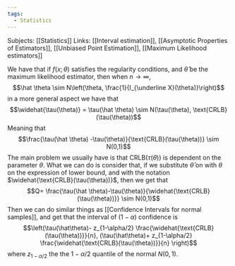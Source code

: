 ```yaml
---
tags:
  - Statistics
---
```

Subjects: [[Statistics]]
Links: [[Interval estimation]], [[Asymptotic Properties of Estimators]], [[Unbiased Point Estimation]], [[Maximum Likelihood estimators]]

We have that if $f(x; \theta)$ satisfies the regularity conditions, and $\hat \theta$ be the maximum likelihood estimator, then when $n \to \infty$, $$\hat \theta \sim N\left(\theta, \frac{1}{I_{\underline X}(\theta)}\right)$$
in a more general aspect we have that $$\widehat{\tau(\theta)} = \tau(\hat \theta) \sim N(\tau(\theta), \text{CRLB}(\tau(\theta))$$
Meaning that $$\frac{\tau(\hat \theta) -\tau(\theta)}{\text{CRLB}(\tau(\theta))} \sim N(0,1)$$
The main problem we usually have is that $\text{CRLB}(\tau(\theta))$ is dependent on the parameter $\theta$. What we can do is consider that, if we substitute $\hat \theta$ on with $\theta$ on the expression of lower bound, and with the notation $\widehat{\text{CRLB}(\tau(\theta))}$, then we get that $$Q= \frac{\tau(\hat \theta)-\tau(\theta)}{\widehat{\text{CRLB}(\tau(\theta))}} \sim N(0,1)$$
Then we can do similar things as [[Confidence Intervals for normal samples]], and get that the interval of $(1-\alpha)$ confidence is $$\left(\tau(\hat\theta)- z_{1-\alpha/2} \frac{\widehat{\text{CRLB}(\tau(\theta))}}{n}, (\tau(\hat\theta)+ z_{1-\alpha/2} \frac{\widehat{\text{CRLB}(\tau(\theta))}}{n} \right)$$where $z_{1-\alpha/2}$ the the $1-\alpha/2$ quantile of the normal $N(0,1)$. 